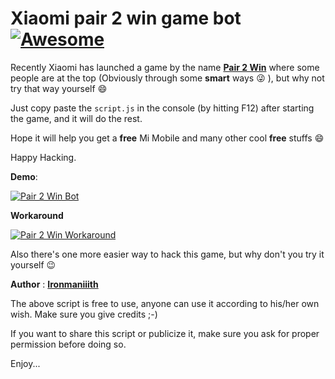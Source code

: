 # Xiaomi pair 2 win game bot  [![Awesome](https://cdn.rawgit.com/sindresorhus/awesome/d7305f38d29fed78fa85652e3a63e154dd8e8829/media/badge.svg)](https://github.com//ironmaniiith/Github-profile-name-writer/star)

Recently Xiaomi has launched a game by the name [**Pair 2 Win**](http://www.mi.com/in/events/2ndanniversary/playgame/) where some people are at the top (Obviously through some **smart** ways :stuck_out_tongue_winking_eye:  ), but why not try that way yourself :smile:

Just copy paste the `script.js` in the console (by hitting F12) after starting the game, and it will do the rest.

Hope it will help you get a __free__ Mi Mobile and many other cool __free__ stuffs :smile: 

Happy Hacking.


**Demo**:

[![Pair 2 Win Bot](http://img.youtube.com/vi/uyOmX0g6jMg/0.jpg)](http://www.youtube.com/watch?v=uyOmX0g6jMg "Pair 2 Win Bot")


**Workaround**

[![Pair 2 Win Workaround](http://img.youtube.com/vi/N1l2QJGQHEo/0.jpg)](http://www.youtube.com/watch?v=N1l2QJGQHEo "Pair 2 Win Workaround")


Also there's one more easier way to hack this game, but why don't you try it yourself :wink:

**Author** : [**Ironmaniiith**](https://github.com/ironmaniiith)

The above script is free to use, anyone can use it according to his/her own wish. Make sure you give credits ;-)

If you want to share this script or publicize it, make sure you ask for proper permission before doing so.

Enjoy...